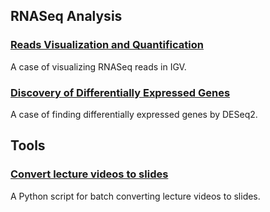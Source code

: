 ## RNASeq Analysis
### [Reads Visualization and Quantification](./RNASeq-IGV.md)
A case of visualizing RNASeq reads in IGV.
### [Discovery of Differentially Expressed Genes](./RNASeq-DESeq2.md)
A case of finding differentially expressed genes by DESeq2. 
## Tools 
### [Convert lecture videos to slides](./Convert-lecture-videos2slides.md)
A Python script for batch converting lecture videos to slides. 
